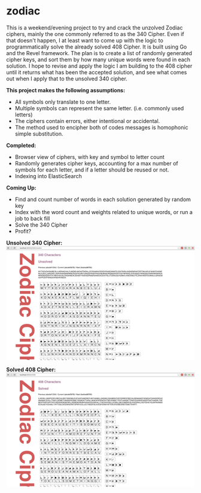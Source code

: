 # zodiac
This is a weekend/evening project to try and crack the unzolved Zodiac ciphers, mainly the one commonly referred to as the 340 Cipher. Even if that doesn't happen, I at least want to come up with the logic to programmatically solve the already solved 408 Cipher.  It is built using Go and the Revel framework. The plan is to create a list of randomly generated cipher keys, and sort them by how many unique words were found in each solution. I hope to revise and apply the logic I am building to the 408 cipher until it returns what has been the accepted solution, and see what comes out when I apply that to the unsolved 340 cipher. 

**This project makes the following assumptions:**
* All symbols only translate to one letter. 
* Multiple symbols can represent the same letter. (i.e. commonly used letters)
* The ciphers contain errors, either intentional or accidental. 
* The method used to encipher both of codes messages is homophonic simple substitution. 

**Completed:**
* Browser view of ciphers, with key and symbol to letter count
* Randomly generates cipher keys, accounting for a max number of symbols for each letter, and if a letter should be reused or not.
* Indexing into ElasticSearch

**Coming Up:**
* Find and count number of words in each solution generated by random key
* Index with the word count and weights related to unique words, or run a job to back fill
* Solve the 340 Cipher
* Profit? 

**Unsolved 340 Cipher:**
![340-screenshot](340-screenshot.png)

**Solved 408 Cipher:**
![408-screenshot](408-screenshot.png)
